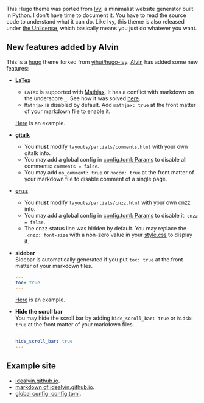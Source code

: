 This Hugo theme was ported from [Ivy](https://github.com/dmulholland/ivy), a minimalist website generator built in Python. I don't have time to document it. You have to read the source code to understand what it can do. Like Ivy, this theme is also released under [the Unlicense](https://en.wikipedia.org/wiki/Unlicense), which basically means you just do whatever you want.


## New features added by Alvin

This is a [hugo](https://github.com/gohugoio/hugo) theme forked from [yihui/hugo-ivy](https://github.com/yihui/hugo-ivy). [Alvin](https://idealvin.github.io/) has added some new features:

- **[LaTex](https://www.latex-project.org/)**  
  - `LaTex` is supported with [Mathjax](https://docs.mathjax.org/en/latest/configuration.html). It has a conflict with markdown on the underscore `_`. See how it was solved [here](https://idealvin.github.io/coding/2018/08/hugo/).
  - `Mathjax` is disabled by default. Add `mathjax: true` at the front matter of your markdown file to enable it.

  [Here](https://idealvin.github.io/coding/2018/08/prime-number/) is an example.

- **[gitalk](https://github.com/gitalk/gitalk)**  
  - You **must** modify `layouts/partials/comments.html` with your own gitalk info. 
  - You may add a global config in [config.toml: Params](https://github.com/idealvin/blog/blob/master/config.toml#L46) to disable all comments: `comments = false`.
  - You may add `no_comment: true` or `nocom: true` at the front matter of your markdown file to disable comment of a single page.

- **[cnzz](https://www.cnzz.com/)**  
  - You **must** modify `layouts/partials/cnzz.html` with your own cnzz info.
  - You may add a global config in [config.toml: Params](https://github.com/idealvin/blog/blob/master/config.toml#L46) to disable it: `cnzz = false`.
  - The cnzz status line was hidden by default. You may replace the `.cnzz: font-size` with a non-zero value in your [style.css](https://github.com/idealvin/hugo-ivy/blob/master/static/css/style.css#L364) to display it.

- **sidebar**  
  Sidebar is automatically generated if you put `toc: true` at the front matter of your markdown files.
  ```yaml
  ---
  toc: true
  ---
  ```
  [Here](https://idealvin.github.io/coding/2020/07/co_en/) is an example.

- **Hide the scroll bar**  
  You may hide the scroll bar by adding `hide_scroll_bar: true` or `hidsb: true` at the front matter of your markdown files.
  ```yaml
  ---
  hide_scroll_bar: true
  ---
  ```


## Example site

- [idealvin.github.io](https://idealvin.github.io/).
- [markdown of idealvin.github.io](https://github.com/idealvin/blog).
- [global config: config.toml](https://github.com/idealvin/blog/blob/master/config.toml).
